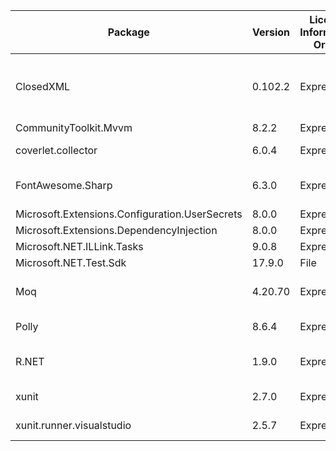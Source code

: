 | Package                                        | Version | License Information Origin | License Expression | License Url                             | Copyright                                                                                                           | Authors                                                                          | Package Project Url                           |
| ---------------------------------------------- | ------- | -------------------------- | ------------------ | --------------------------------------- | ------------------------------------------------------------------------------------------------------------------- | -------------------------------------------------------------------------------- | --------------------------------------------- |
| ClosedXML                                      | 0.102.2 | Expression                 | MIT                | https://licenses.nuget.org/MIT          | MIT                                                                                                                 | Jan Havlíček, Francois Botha, Aleksei Pankratev, Manuel de Leon, Amir Ghezelbash | https://github.com/ClosedXML/ClosedXML        |
| CommunityToolkit.Mvvm                          | 8.2.2   | Expression                 | MIT                | https://licenses.nuget.org/MIT          | (c) .NET Foundation and Contributors. All rights reserved.                                                          | Microsoft                                                                        | https://github.com/CommunityToolkit/dotnet    |
| coverlet.collector                             | 6.0.4   | Expression                 | MIT                | https://licenses.nuget.org/MIT          |                                                                                                                     | tonerdo                                                                          | https://github.com/coverlet-coverage/coverlet |
| FontAwesome.Sharp                              | 6.3.0   | Expression                 | Apache-2.0         | https://licenses.nuget.org/Apache-2.0   | Copyright © Awesome Incremented 2015-2022                                                                           | Awesome Incremented and Contributors                                             |                                               |
| Microsoft.Extensions.Configuration.UserSecrets | 8.0.0   | Expression                 | MIT                | https://licenses.nuget.org/MIT          | © Microsoft Corporation. All rights reserved.                                                                       | Microsoft                                                                        | https://dot.net/                              |
| Microsoft.Extensions.DependencyInjection       | 8.0.0   | Expression                 | MIT                | https://licenses.nuget.org/MIT          | © Microsoft Corporation. All rights reserved.                                                                       | Microsoft                                                                        | https://dot.net/                              |
| Microsoft.NET.ILLink.Tasks                     | 9.0.8   | Expression                 | MIT                | https://licenses.nuget.org/MIT          | © Microsoft Corporation. All rights reserved.                                                                       | Microsoft                                                                        | https://dot.net/                              |
| Microsoft.NET.Test.Sdk                         | 17.9.0  | File                       | MIT                | https://aka.ms/deprecateLicenseUrl      | © Microsoft Corporation. All rights reserved.                                                                       | Microsoft                                                                        | https://github.com/microsoft/vstest           |
| Moq                                            | 4.20.70 | Expression                 | BSD-3-Clause       | https://licenses.nuget.org/BSD-3-Clause | Copyright (c) 2007, Clarius Consulting, Manas Technology Solutions, InSTEDD, and Contributors. All rights reserved. | Daniel Cazzulino, kzu                                                            | https://github.com/moq/moq                    |
| Polly                                          | 8.6.4   | Expression                 | BSD-3-Clause       | https://licenses.nuget.org/BSD-3-Clause | Copyright (c) 2015-2025, App vNext                                                                                  | Michael Wolfenden, App vNext                                                     | https://github.com/App-vNext/Polly            |
| R.NET                                          | 1.9.0   | Expression                 | MIT                | https://licenses.nuget.org/MIT          | (c) 2014-2020 Jean-Michel Perraud and others see https://github.com/jmp75/rdotnet/blob/master/License.txt           | Jean-Michel Perraud, Kosei, and contributors                                     | https://github.com/jmp75/rdotnet              |
| xunit                                          | 2.7.0   | Expression                 | Apache-2.0         | https://licenses.nuget.org/Apache-2.0   | Copyright (C) .NET Foundation                                                                                       | jnewkirk,bradwilson                                                              |                                               |
| xunit.runner.visualstudio                      | 2.5.7   | Expression                 | Apache-2.0         | https://licenses.nuget.org/Apache-2.0   | Copyright (C) .NET Foundation                                                                                       | jnewkirk,bradwilson                                                              |                                               |
